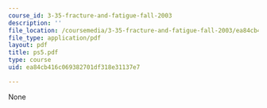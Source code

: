 ```yaml
---
course_id: 3-35-fracture-and-fatigue-fall-2003
description: ''
file_location: /coursemedia/3-35-fracture-and-fatigue-fall-2003/ea84cb416c069382701df318e31137e7_ps5.pdf
file_type: application/pdf
layout: pdf
title: ps5.pdf
type: course
uid: ea84cb416c069382701df318e31137e7

---
```

None